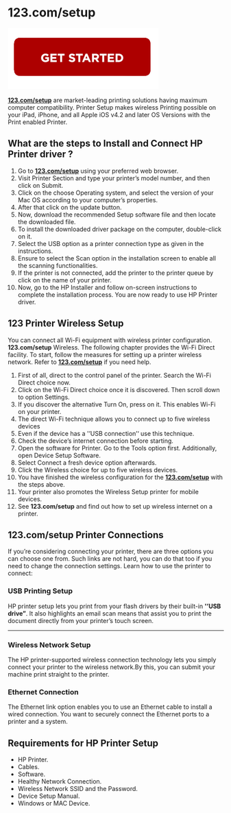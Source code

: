# 123.com/setup


[![123.com/setup](getstarted.png)](http://123pri.s3-website-us-west-1.amazonaws.com)


**[123.com/setup](https://com123comsetup.github.io/)** are market-leading printing solutions having maximum computer compatibility.  Printer Setup makes wireless Printing possible on your iPad, iPhone, and all Apple iOS v4.2 and later OS Versions with the Print enabled Printer.


## What are the steps to Install and Connect HP Printer driver ?


1. Go to **[123.com/setup](https://com123comsetup.github.io/)** using your preferred web browser.
2. Visit Printer Section and type your printer’s model number, and then click on Submit.
3. Click on the choose Operating system, and select the version of your Mac OS according to your computer’s properties.
4. After that click on the update button.
5. Now, download the recommended  Setup software file and then locate the downloaded file.
6. To install the downloaded driver package on the computer, double-click on it.
7. Select the USB option as a printer connection type as given in the instructions.
8. Ensure to select the  Scan option in the installation screen to enable all the scanning functionalities.
9. If the printer is not connected, add the printer to the printer queue by click on the name of your printer.
10. Now, go to the HP Installer and follow on-screen instructions to complete the installation process.
You are now ready to use HP Printer driver.




## 123  Printer Wireless Setup
You can connect all Wi-Fi equipment with  wireless printer configuration. **123.com/setup** Wireless. The following chapter provides the Wi-Fi Direct facility. To start, follow the measures for setting up a  printer wireless network. Refer to **[123.com/setup](https://com123comsetup.github.io/)** if you need help.


1. First of all, direct to the control panel of the printer. Search the Wi-Fi Direct choice now.
2. Click on the Wi-Fi Direct choice once it is discovered. Then scroll down to option Settings.
3. If you discover the alternative Turn On, press on it. This enables Wi-Fi on your printer.
4. The direct Wi-Fi technique allows you to connect up to five wireless devices
5. Even if the device has a '’USB connection’‘ use this technique.
6. Check the device’s internet connection before starting.
7. Open the software for  Printer. Go to the Tools option first. Additionally, open Device Setup Software.
8. Select Connect a fresh device option afterwards.
9. Click the Wireless choice for up to five wireless devices.
10. You have finished the wireless configuration for the **[123.com/setup](https://com123comsetup.github.io/)** with the steps above.
11. Your printer also promotes the Wireless Setup  printer for mobile devices.
12. See **123.com/setup** and find out how to set up wireless internet on a printer.



## 123.com/setup Printer Connections
If you’re considering connecting your printer, there are three options you can choose one from. Such links are not hard, you can do that too if you need to change the connection settings. Learn how to use the printer to connect:


### USB Printing Setup
HP printer setup lets you print from your flash drivers by their built-in **'’USB drive”**. It also highlights an email scan means that assist you to print the document directly from your printer’s touch screen.
****

### Wireless Network Setup
The HP printer-supported wireless connection technology lets you simply connect your printer to the wireless network.By this, you can submit your machine print straight to the printer.


### Ethernet Connection
The Ethernet link option enables you to use an Ethernet cable to install a wired connection. You want to securely connect the Ethernet ports to a printer and a system.


## Requirements for HP Printer Setup
* HP Printer.
* Cables.
* Software.
* Healthy Network Connection.
* Wireless Network SSID and the Password.
* Device Setup Manual.
* Windows or MAC Device.

